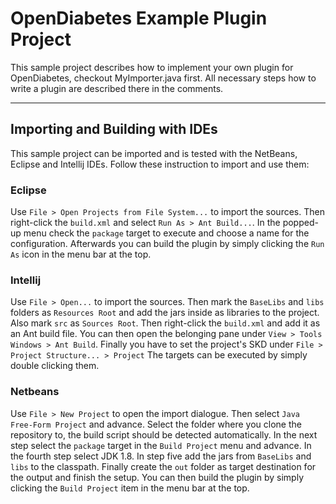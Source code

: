 # OpenDiabetes Example Plugin Project
This sample project describes how to implement your own plugin for OpenDiabetes, checkout MyImporter.java first.
All necessary steps how to write a plugin are described there in the comments.

---
## Importing and Building with IDEs
This sample project can be imported and is tested with the NetBeans, Eclipse and Intellij IDEs. Follow these instruction to import and use them:

### Eclipse
Use `File > Open Projects from File System...` to import the sources. Then right-click the `build.xml` and select `Run As > Ant Build...`. In the popped-up menu check the `package` target to execute and choose a name for the configuration. Afterwards you can build the plugin by simply clicking the `Run As` icon in the menu bar at the top.

### Intellij
Use `File > Open...` to import the sources. Then mark the `BaseLibs` and `libs` folders as `Resources Root` and add the jars inside as libraries to the project. Also mark `src` as `Sources Root`. Then right-click the `build.xml` and add it as an Ant build file. You can then open the belonging pane under `View > Tools Windows > Ant Build`. Finally you have to set the project's SKD under `File > Project Structure... > Project` The targets can be executed by simply double clicking them.

### Netbeans
Use `File > New Project` to open the import dialogue. Then select `Java Free-Form Project` and advance. Select the folder where you clone the repository to, the build script should be detected automatically. In the next step select the `package` target in the `Build Project` menu and advance. In the fourth step select JDK 1.8. In step five add the jars from `BaseLibs` and `libs` to the classpath. Finally create the `out` folder as target destination for the output and finish the setup. You can then build the plugin by simply clicking the `Build Project` item in the menu bar at the top.

